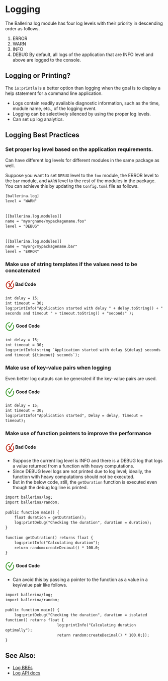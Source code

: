 # Logging

The Ballerina log module has four log levels with their priority in descending order as follows.

1. ERROR
2. WARN
3. INFO
4. DEBUG
By default, all logs of the application that are INFO level and above are logged to the console. 

## Logging or Printing?
 
 The `io:println` is a better option than logging when the goal is to display a help statement for a command line application. 

- Logs contain readily available diagnostic information, such as the time, module name, etc., of the logging event.
- Logging can be selectively silenced by using the proper log levels.
- Can set up log analytics.

## Logging Best Practices


### Set proper log level based on the application requirements. 

Can have different log levels for different modules in the same package as well.

Suppose you want to set `DEBUG` level to the `foo` module, the ERROR level to the `bar` module, and `WARN` level to the rest of the modules in the package. You can achieve this by updating the `Config.toml` file as follows.

```
[ballerina.log]
level = "WARN"


[[ballerina.log.modules]]
name = "myorgname/mypackagename.foo"
level = "DEBUG"


[[ballerina.log.modules]]
name = "myorg/mypackagename.bar"
level = "ERROR"
```

### Make use of string templates if the values need to be concatenated

<h4><img align="center" height="30" src="../img/BadCode.png"> Bad Code</h4>

```bal
int delay = 15;
int timeout = 30;
log:printInfo("Application started with delay " + delay.toString() + " seconds and timeout " + timeout.toString() + "seconds" );
```

<h4><img align="center" height="30" src="../img/GoodCode.png"> Good Code</h4>

```bal
int delay = 15;
int timeout = 30;
log:printInfo(string `Application started with delay ${delay} seconds and timeout ${timeout} seconds`);
```

### Make use of key-value pairs when logging

Even better log outputs can be generated if the key-value pairs are used.

<h4><img align="center" height="30" src="../img/GoodCode.png"> Good Code</h4>

```bal
int delay = 15;
int timeout = 30;
log:printInfo("Application started", Delay = delay, Timeout = timeout);
```

### Make use of function pointers to improve the performance

<h4><img align="center" height="30" src="../img/BadCode.png"> Bad Code</h4>

- Suppose the current log level is INFO and there is a DEBUG log that logs a value returned from a function with heavy computations.
- Since DEBUG level logs are not printed due to log level; ideally, the function with heavy computations should not be executed.
- But in the below code, still, the `getDuration` function is executed even though the debug log line is printed.  

```bal
import ballerina/log;
import ballerina/random;

public function main() {
    float duration = getDutration();
    log:printDebug("Checking the duration", duration = duration);
}

function getDutration() returns float {
    log:printInfo("Calculating duration");
    return random:createDecimal() * 100.0;
}
```

<h4><img align="center" height="30" src="../img/GoodCode.png"> Good Code</h4>

- Can avoid this by passing a pointer to the function as a value in a key/value pair like follows.

```bal
import ballerina/log;
import ballerina/random;

public function main() {
    log:printDebug("Checking the duration", duration = isolated function() returns float {
                       log:printInfo("Calculating duration optimally");
                       return random:createDecimal() * 100.0;});
}
```

## See Also:

- [Log BBEs](https://pre-prod.ballerina.io/learn/by-example/#log)
- [Log API docs](https://lib.ballerina.io/ballerina/log/latest)
